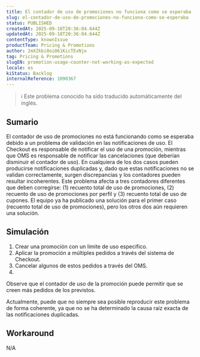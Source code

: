 ```yaml
---
title: El contador de uso de promociones no funciona como se esperaba
slug: el-contador-de-uso-de-promociones-no-funciona-como-se-esperaba
status: PUBLISHED
createdAt: 2025-09-18T20:36:04.644Z
updatedAt: 2025-09-18T20:36:04.644Z
contentType: knownIssue
productTeam: Pricing & Promotions
author: 2mXZkbi0oi061KicTExNjo
tag: Pricing & Promotions
slugEN: promotion-usage-counter-not-working-as-expected
locale: es
kiStatus: Backlog
internalReference: 1090367
---
```


>ℹ️ Este problema conocido ha sido traducido automáticamente del inglés.

## Sumario


El contador de uso de promociones no está funcionando como se esperaba debido a un problema de validación en las notificaciones de uso. El Checkout es responsable de notificar el uso de una promoción, mientras que OMS es responsable de notificar las cancelaciones (que deberían disminuir el contador de uso). En cualquiera de los dos casos pueden producirse notificaciones duplicadas y, dado que estas notificaciones no se validan correctamente, surgen discrepancias y los contadores pueden resultar incoherentes.
Este problema afecta a tres contadores diferentes que deben corregirse: (1) recuento total de uso de promociones, (2) recuento de uso de promociones por perfil y (3) recuento total de uso de cupones. El equipo ya ha publicado una solución para el primer caso (recuento total de uso de promociones), pero los otros dos aún requieren una solución.

## Simulación



1. Crear una promoción con un límite de uso específico.
2. Aplicar la promoción a múltiples pedidos a través del sistema de Checkout.
3. Cancelar algunos de estos pedidos a través del OMS.
4.

Observe que el contador de uso de la promoción puede permitir que se creen más pedidos de los previstos.



Actualmente, puede que no siempre sea posible reproducir este problema de forma coherente, ya que no se ha determinado la causa raíz exacta de las notificaciones duplicadas.

## Workaround


N/A


